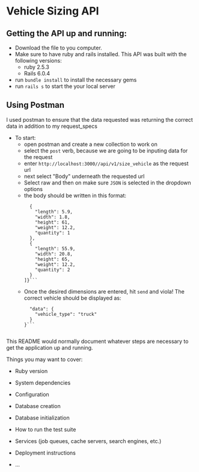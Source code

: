 # Vehicle Sizing API

## Getting the API up and running:

- Download the file to you computer.
- Make sure to have ruby and rails installed. This API was built with the following versions:
  - ruby 2.5.3
  - Rails 6.0.4
- run `bundle install` to install the necessary gems
- run `rails s` to start the your local server

## Using Postman

I used postman to ensure that the data requested was returning the correct data in addition to my request_specs
- To start:
  - open postman and create a new collection to work on
  - select the `post` verb, because we are going to be inputing data for the request
  - enter `http://localhost:3000//api/v1/size_vehicle` as the request url
  - next select "Body" underneath the requested url
  - Select raw and then on make sure `JSON` is selected in the dropdown options
  - the body should be written in this format:
      ```{"items": [
        {
          "length": 5.9,
          "width": 1.8,
          "height": 61,
          "weight": 12.2,
          "quantity": 1
        },
        {
          "length": 55.9,
          "width": 20.8,
          "height": 65,
          "weight": 12.2,
          "quantity": 2
        }
      ]}```
  - Once the desired dimensions are entered, hit `send` and viola! The correct vehicle should be displayed as:
      ```{
        "data": {
          "vehicle_type": "truck"
        }
      }```


This README would normally document whatever steps are necessary to get the
application up and running.

Things you may want to cover:

* Ruby version

* System dependencies

* Configuration

* Database creation

* Database initialization

* How to run the test suite

* Services (job queues, cache servers, search engines, etc.)

* Deployment instructions

* ...
